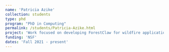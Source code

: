 ```yaml
---
name: 'Patricia Azike'
collection: students
type: phd
program: "PhD in Computing"
permalink: /students/Patricia-Azike.html
project: 'Work focused on developing ForestClaw for wildfire applications'
funding: 'NSF'
dates: 'Fall 2021 - present'
---
```

